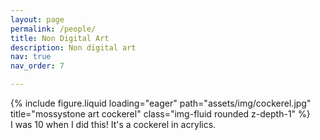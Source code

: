 ```yaml
---
layout: page
permalink: /people/
title: Non Digital Art
description: Non digital art
nav: true
nav_order: 7

---
```



<div class="row">
    <div class="col-sm mt-3 mt-md-0">
        {% include figure.liquid loading="eager" path="assets/img/cockerel.jpg" title="mossystone art cockerel" class="img-fluid rounded z-depth-1" %}
    </div>
</div>
<div class="caption">
    I was 10 when I did this! It's a cockerel in acrylics.
</div>
